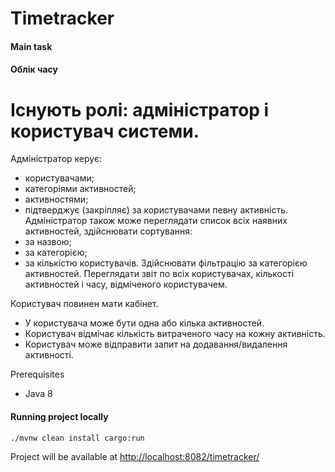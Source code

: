 Timetracker
=================
#### Main task
#### Облік часу

Існують ролі: адміністратор і користувач системи.
=================
Адміністратор керує:
- користувачами;
- категоріями активностей;
- активностями;
- підтверджує (закріпляє) за користувачами певну активність.
  Адміністратор також може переглядати список всіх наявних активностей, здійснювати сортування:
- за назвою;
- за категорією;
- за кількістю користувачів.
  Здійснювати фільтрацію за категорією активностей. 
  Переглядати звіт по всіх користувачах, кількості активностей і часу, відміченого користувачем.

Користувач повинен мати кабінет.
- У користувача може бути одна або кілька активностей. 
- Користувач відмічає кількість витраченого часу на кожну активність. 
- Користувач може відправити запит на додавання/видалення активності.

Prerequisites 
 - Java 8

#### Running project locally
`./mvnw clean install cargo:run`
    
Project will be available at [http://localhost:8082/timetracker/](http://localhost:8082/timetracker/)
